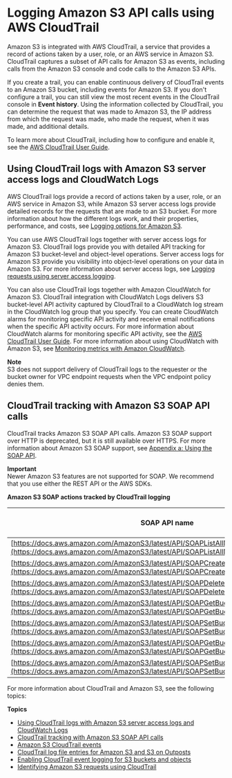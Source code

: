 # Logging Amazon S3 API calls using AWS CloudTrail<a name="cloudtrail-logging"></a>

Amazon S3 is integrated with AWS CloudTrail, a service that provides a record of actions taken by a user, role, or an AWS service in Amazon S3\. CloudTrail captures a subset of API calls for Amazon S3 as events, including calls from the Amazon S3 console and code calls to the Amazon S3 APIs\.

If you create a trail, you can enable continuous delivery of CloudTrail events to an Amazon S3 bucket, including events for Amazon S3\. If you don't configure a trail, you can still view the most recent events in the CloudTrail console in **Event history**\. Using the information collected by CloudTrail, you can determine the request that was made to Amazon S3, the IP address from which the request was made, who made the request, when it was made, and additional details\. 

To learn more about CloudTrail, including how to configure and enable it, see the [AWS CloudTrail User Guide](https://docs.aws.amazon.com/awscloudtrail/latest/userguide/)\.

## Using CloudTrail logs with Amazon S3 server access logs and CloudWatch Logs<a name="cloudtrail-logging-vs-server-logs"></a>

AWS CloudTrail logs provide a record of actions taken by a user, role, or an AWS service in Amazon S3, while Amazon S3 server access logs provide detailed records for the requests that are made to an S3 bucket\. For more information about how the different logs work, and their properties, performance, and costs, see [Logging options for Amazon S3](logging-with-S3.md)\. 

You can use AWS CloudTrail logs together with server access logs for Amazon S3\. CloudTrail logs provide you with detailed API tracking for Amazon S3 bucket\-level and object\-level operations\. Server access logs for Amazon S3 provide you visibility into object\-level operations on your data in Amazon S3\. For more information about server access logs, see [Logging requests using server access logging](ServerLogs.md)\.

You can also use CloudTrail logs together with Amazon CloudWatch for Amazon S3\. CloudTrail integration with CloudWatch Logs delivers S3 bucket\-level API activity captured by CloudTrail to a CloudWatch log stream in the CloudWatch log group that you specify\. You can create CloudWatch alarms for monitoring specific API activity and receive email notifications when the specific API activity occurs\. For more information about CloudWatch alarms for monitoring specific API activity, see the [AWS CloudTrail User Guide](https://docs.aws.amazon.com/awscloudtrail/latest/userguide/)\. For more information about using CloudWatch with Amazon S3, see [Monitoring metrics with Amazon CloudWatch](cloudwatch-monitoring.md)\.

**Note**  
S3 does not support delivery of CloudTrail logs to the requester or the bucket owner for VPC endpoint requests when the VPC endpoint policy denies them\.

## CloudTrail tracking with Amazon S3 SOAP API calls<a name="cloudtrail-s3-soap"></a>

CloudTrail tracks Amazon S3 SOAP API calls\. Amazon S3 SOAP support over HTTP is deprecated, but it is still available over HTTPS\. For more information about Amazon S3 SOAP support, see [Appendix a: Using the SOAP API](SOAPAPI3.md)\. 

**Important**  
Newer Amazon S3 features are not supported for SOAP\. We recommend that you use either the REST API or the AWS SDKs\.


**Amazon S3 SOAP actions tracked by CloudTrail logging**  

| SOAP API name | API event name used in CloudTrail log | 
| --- | --- | 
|  [https://docs.aws.amazon.com/AmazonS3/latest/API/SOAPListAllMyBuckets.html](https://docs.aws.amazon.com/AmazonS3/latest/API/SOAPListAllMyBuckets.html)  | ListBuckets | 
|  [https://docs.aws.amazon.com/AmazonS3/latest/API/SOAPCreateBucket.html](https://docs.aws.amazon.com/AmazonS3/latest/API/SOAPCreateBucket.html)  | CreateBucket | 
|  [https://docs.aws.amazon.com/AmazonS3/latest/API/SOAPDeleteBucket.html](https://docs.aws.amazon.com/AmazonS3/latest/API/SOAPDeleteBucket.html)  | DeleteBucket | 
|  [https://docs.aws.amazon.com/AmazonS3/latest/API/SOAPGetBucketAccessControlPolicy.html](https://docs.aws.amazon.com/AmazonS3/latest/API/SOAPGetBucketAccessControlPolicy.html)  | GetBucketAcl | 
|  [https://docs.aws.amazon.com/AmazonS3/latest/API/SOAPSetBucketAccessControlPolicy.html](https://docs.aws.amazon.com/AmazonS3/latest/API/SOAPSetBucketAccessControlPolicy.html)  | PutBucketAcl | 
|  [https://docs.aws.amazon.com/AmazonS3/latest/API/SOAPGetBucketLoggingStatus.html](https://docs.aws.amazon.com/AmazonS3/latest/API/SOAPGetBucketLoggingStatus.html)  | GetBucketLogging | 
|  [https://docs.aws.amazon.com/AmazonS3/latest/API/SOAPSetBucketLoggingStatus.html](https://docs.aws.amazon.com/AmazonS3/latest/API/SOAPSetBucketLoggingStatus.html)  | PutBucketLogging | 

 For more information about CloudTrail and Amazon S3, see the following topics: 

**Topics**
+ [Using CloudTrail logs with Amazon S3 server access logs and CloudWatch Logs](#cloudtrail-logging-vs-server-logs)
+ [CloudTrail tracking with Amazon S3 SOAP API calls](#cloudtrail-s3-soap)
+ [Amazon S3 CloudTrail events](cloudtrail-logging-s3-info.md)
+ [CloudTrail log file entries for Amazon S3 and S3 on Outposts](cloudtrail-logging-understanding-s3-entries.md)
+ [Enabling CloudTrail event logging for S3 buckets and objects](enable-cloudtrail-logging-for-s3.md)
+ [Identifying Amazon S3 requests using CloudTrail](cloudtrail-request-identification.md)